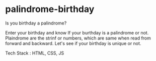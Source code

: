 # palindrome-birthday
Is you birthday a palindrome?

Enter your birthday and know If your burthday is a palindrome or not.
Plaindrome are the strinf or numbers, which are same when read from forward and backward. Let's see if your birthday is unique or not.

Tech Stack : HTML, CSS, JS
